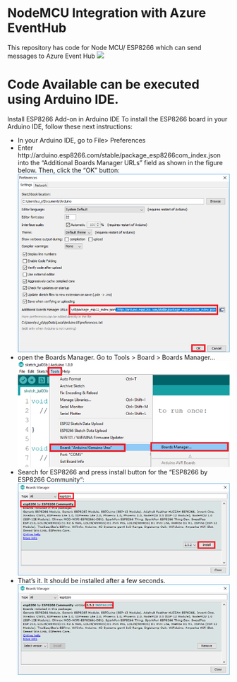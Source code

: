 # NodeMCU Integration with Azure EventHub
This repository has code for Node MCU/ ESP8266 which can send messages to Azure Event Hub
<img src="https://blog.pragmaticworks.com/hubfs/IoTHub_EventHub_EventGrid_01%20%28002%29.jpg" />

# Code Available can be executed using Arduino IDE. 
Install ESP8266 Add-on in Arduino IDE
To install the ESP8266 board in your Arduino IDE, follow these next instructions:
<ul><li>
In your Arduino IDE, go to File> Preferences
</li>
<li>
Enter http://arduino.esp8266.com/stable/package_esp8266com_index.json into the “Additional Boards Manager URLs” field as shown in the figure below. Then, click the “OK” button:
<img src="https://github.com/khanasif1/Node-MCU-Messaging-to-Azure-Event-Hub/blob/master/Images/ESP8266-Board.png" />
</li>
<li>
open the Boards Manager. Go to Tools > Board > Boards Manager…
  <img src="https://github.com/khanasif1/Node-MCU-Messaging-to-Azure-Event-Hub/blob/master/Images/2.png" />
</li>
  <li>
Search for ESP8266 and press install button for the “ESP8266 by ESP8266 Community“:
    <img src="https://github.com/khanasif1/Node-MCU-Messaging-to-Azure-Event-Hub/blob/master/Images/3.png" />
</li>
<li>
That’s it. It should be installed after a few seconds.
  <img src="https://github.com/khanasif1/Node-MCU-Messaging-to-Azure-Event-Hub/blob/master/Images/4.png" />
</li>

</ul>
